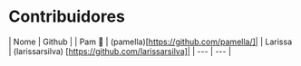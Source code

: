 # Contribuidores
| Nome | Github |
| Pam :rocket: | (pamella)[https://github.com/pamella/]|
| Larissa | (larissarsilva) [https://github.com/larissarsilva]|
| --- | --- |

